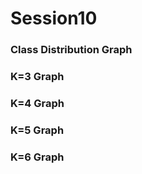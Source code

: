 # Session10

### Class Distribution Graph





### K=3 Graph

### K=4 Graph

### K=5 Graph

### K=6 Graph
